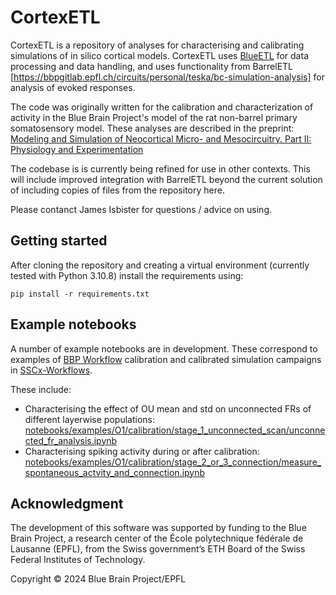 # CortexETL

CortexETL is a repository of analyses for characterising and calibrating simulations of in silico cortical models. CortexETL uses [BlueETL](https://bbpgitlab.epfl.ch/nse/blueetl) for data processing and data handling, and uses functionality from BarrelETL [https://bbpgitlab.epfl.ch/circuits/personal/teska/bc-simulation-analysis] for analysis of evoked responses.  

The code was originally written for the calibration and characterization of activity in the Blue Brain Project's model of the rat non-barrel primary somatosensory model. These analyses are described in the preprint: [Modeling and Simulation of Neocortical Micro- and Mesocircuitry. Part II: Physiology and Experimentation](https://www.biorxiv.org/content/10.1101/2023.05.17.541168v3)

The codebase is is currently being refined for use in other contexts. This will include improved integration with BarrelETL beyond the current solution of including copies of files from the repository here.

Please contanct James Isbister for questions / advice on using.


## Getting started

After cloning the repository and creating a virtual environment (currently tested with Python 3.10.8) install the requirements using:

```
pip install -r requirements.txt

```


## Example notebooks

A number of example notebooks are in development. These correspond to examples of [BBP Workflow](https://bbpteam.epfl.ch/project/spaces/display/BBPNSE/Workflow) calibration and calibrated simulation campaigns in [SSCx-Workflows](https://bbpgitlab.epfl.ch/conn/configs/simulations/bbp-workflow/sscx-workflows/-/tree/master/spont_evoked_calibration_and_calibrated/examples).

These include:
- Characterising the effect of OU mean and std on unconnected FRs of different layerwise populations: 
	[notebooks/examples/O1/calibration/stage_1_unconnected_scan/unconnected_fr_analysis.ipynb](https://bbpgitlab.epfl.ch/conn/personal/isbister/cortex_etl/-/tree/main/notebooks/examples/O1/calibration/stage_1_unconnected_scan)
- Characterising spiking activity during or after calibration:<br />
	[notebooks/examples/O1/calibration/stage_2_or_3_connection/measure_spontaneous_actvity_and_connection.ipynb](https://bbpgitlab.epfl.ch/conn/personal/isbister/cortex_etl/-/tree/main/notebooks/examples/O1/calibration/stage_2_or_3_connection)


## Acknowledgment

The development of this software was supported by funding to the Blue Brain Project, a research center of the École polytechnique fédérale de Lausanne (EPFL), from the Swiss government’s ETH Board of the Swiss Federal Institutes of Technology.

Copyright © 2024 Blue Brain Project/EPFL



<!-- ## Name

## Description

## Visuals

## Installation

## Usage

## Support

## Roadmap


## Contributing


## Authors and acknowledgment


## License


## Project status -->
